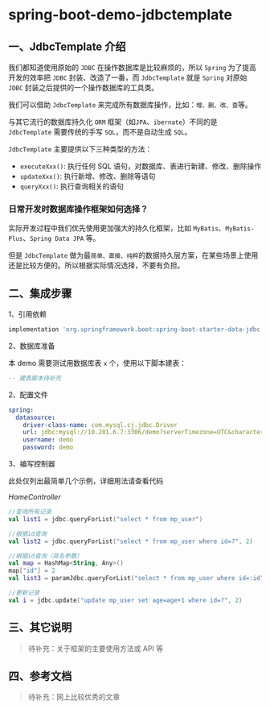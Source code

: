 # spring-boot-demo-jdbctemplate

## 一、JdbcTemplate 介绍

我们都知道使用原始的 `JDBC` 在操作数据库是比较麻烦的，所以 `Spring` 为了提高开发的效率把 `JDBC` 封装、改造了一番，而 `JdbcTemplate` 就是 `Spring` 对原始 `JDBC` 封装之后提供的一个操作数据库的工具类。

我们可以借助 `JdbcTemplate` 来完成所有数据库操作，比如：`增、删、改、查`等。

与其它流行的数据库持久化 `ORM` 框架（如`JPA`、`ibernate`）不同的是 `JdbcTemplate` 需要传统的手写 `SQL`，而不是自动生成 `SQL`。

`JdbcTemplate` 主要提供以下三种类型的方法：

- `executeXxx()`: 执行任何 SQL 语句，对数据库、表进行新建、修改、删除操作
- `updateXxx()`: 执行新增、修改、删除等语句
- `queryXxx()`: 执行查询相关的语句

### 日常开发时数据库操作框架如何选择？

实际开发过程中我们优先使用更加强大的持久化框架，比如 `MyBatis`、`MyBatis-Plus`、`Spring Data JPA` 等。

但是 `JdbcTemplate` 做为最`简单、直接、纯粹`的数据持久层方案，在某些场景上使用还是比较方便的。所以根据实际情况选择，不要有负担。

## 二、集成步骤

1、引用依赖

```groovy
implementation 'org.springframework.boot:spring-boot-starter-data-jdbc'
```

2、数据库准备

本 demo 需要测试用数据库表 `x` 个，使用以下脚本建表：

```sql
-- 建表脚本待补充
```

2、配置文件

```yaml
spring:
  datasource:
    driver-class-name: com.mysql.cj.jdbc.Driver
    url: jdbc:mysql://10.201.6.7:3306/demo?serverTimezone=UTC&characterEncoding=utf-8&useSSL=false
    username: demo
    password: demo
```

3、编写控制器

此处仅列出最简单几个示例，详细用法请查看代码

*HomeController*
```kotlin
//查询所有记录
val list1 = jdbc.queryForList("select * from mp_user")

//根据id查询
val list2 = jdbc.queryForList("select * from mp_user where id=?", 2)

//根据id查询（具名参数）
val map = HashMap<String, Any>()
map["id"] = 2
val list3 = paramJdbc.queryForList("select * from mp_user where id=:id", map)

//更新记录
val i = jdbc.update("update mp_user set age=age+1 where id=?", 2)
```

## 三、其它说明

> 待补充：关于框架的主要使用方法或 API 等

## 四、参考文档

> 待补充：网上比较优秀的文章